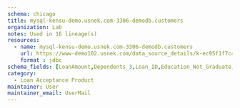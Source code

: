 ```yaml
---
schema: chicago
title: mysql-kensu-demo.usnek.com-3306-demodb.customers
organization: Lab
notes: Used in 16 lineage(s)
resources:
  - name: mysql-kensu-demo.usnek.com-3306-demodb.customers 
    url: https://www-demo102.usnek.com/data_source_details/k-ec95f1f7c47a10ca23edc52dc6a3909cec5d2d00160f05baf1a31e1c97602eeb 
    format : jdbc
schema_fields: [LoanAmount,Dependents_3,Loan_ID,Education_Not_Graduate,Credit_History,Married_Yes,ApplicantIncome,Property_Area_Semiurban,Dependents_1,Property_Area_Urban,p0,Loan_Amount_Term,Date_record,predict,CoapplicantIncome,Dependents_2,p1,Self_Employed_Yes]
category:
  - Loan Acceptance Product
maintainer: User
maintainer_email: UserMail
---
```

